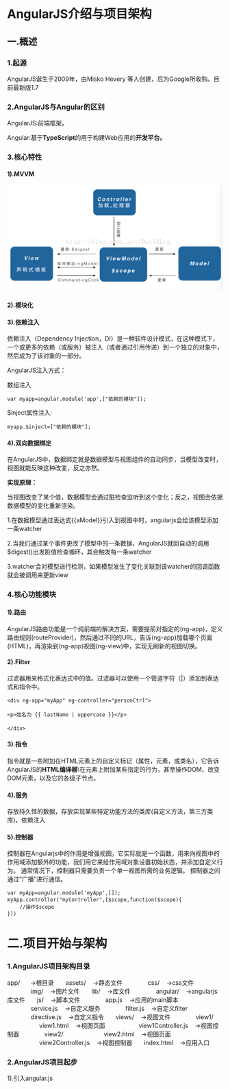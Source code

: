 


# AngularJS介绍与项目架构

## 一.概述

### 1.起源

AngularJS诞生于2009年，由Misko Hevery 等人创建，后为Google所收购。目前最新版1.7

### 2.AngularJS与Angular的区别

AngularJS:前端框架。

Angular:基于**TypeScript**的用于构建Web应用的**开发平台。**

### 3.核心特性

#### 1\).MVVM

![](/assets/mvvm.png)

#### 2\).模块化
#### 3\).依赖注入

依赖注入（Dependency Injection，DI）是一种软件设计模式，在这种模式下，一个或更多的依赖（或服务）被注入（或者通过引用传递）到一个独立的对象中，然后成为了该对象的一部分。

AngularJS注入方式：

数组注入

```
var myapp=angular.module('app',["依赖的模块"]);
```

$inject属性注入:

```
myapp.$inject=["依赖的模块"];
```

#### 4\).双向数据绑定

在AngularJS中，数据绑定就是数据模型与视图组件的自动同步，当模型改变时，视图就能反映这种改变，反之亦然。

**实现原理：**

当视图改变了某个值，数据模型会通过脏检查监听到这个变化；反之，视图会依据数据模型的变化重新渲染。

1.在数据模型通过表达式{{aModel}}引入到视图中时，angularjs会给该模型添加一条watcher

2.当我们通过某个事件更改了模型中的一条数据，AngularJS就回自动的调用$digest\(\)出发脏值检查循环，其会触发每一条watcher

3.watcher会对模型进行检测，如果模型发生了变化关联到该watcher的回调函数就会被调用来更新view

### 4.核心功能模块

#### 1\).路由

AngularJS路由功能是一个纯前端的解决方案，需要提前对指定的\(ng-app\)，定义路由规则\(routeProvider\)，然后通过不同的URL，告诉\(ng-app\)加载哪个页面\(HTML\)，再渲染到\(ng-app\)视图\(ng-view\)中，实现无刷新的视图切换。

#### 2\).Filter

过滤器用来格式化表达式中的值。过滤器可以使用一个管道字符（\|）添加到表达式和指令中。


```
<div ng-app="myApp" ng-controller="personCtrl">

<p>姓名为 {{ lastName | uppercase }}</p>

</div>

```


#### 3\).指令

指令就是一些附加在HTML元素上的自定义标记（属性，元素，或类名），它告诉AngularJS的**HTML编译器**\在元素上附加某些指定的行为，甚至操作DOM、改变DOM元素，以及它的各级子节点。

#### 4\).服务

存放持久性的数据，存放实现某些特定功能方法的类库\(自定义方法，第三方类库\)，依赖注入

#### 5\).控制器


控制器在Angularjs中的作用是增强视图，它实际就是一个函数，用来向视图中的作用域添加额外的功能，我们用它来给作用域对象设置初始状态，并添加自定义行为。
通常情况下，控制器只需要负责一个单一视图所需的业务逻辑。
控制器之间通过“广播”进行通信。


```
var myApp=angular.module('myApp',[]);
myApp.controller("myController",[$scope,function($scope){
    //操作$scope
}])
```



# 二.项目开始与架构

### 1.AngularJS项目架构目录
app/  &nbsp;&nbsp;&nbsp;&nbsp; ->根目录
&nbsp;&nbsp;&nbsp;&nbsp;&nbsp;&nbsp;assets/&nbsp;&nbsp;&nbsp;&nbsp;->静态文件
&nbsp;&nbsp;&nbsp;&nbsp;&nbsp;&nbsp;&nbsp;&nbsp;&nbsp;&nbsp;&nbsp;&nbsp;&nbsp;&nbsp;css/&nbsp;&nbsp;&nbsp;&nbsp;->css文件
&nbsp;&nbsp;&nbsp;&nbsp;&nbsp;&nbsp;&nbsp;&nbsp;&nbsp;&nbsp;&nbsp;&nbsp;&nbsp;&nbsp;img/&nbsp;&nbsp;&nbsp;&nbsp;->图片文件
&nbsp;&nbsp;&nbsp;&nbsp;&nbsp;&nbsp;lib/&nbsp;&nbsp;&nbsp;&nbsp;->库文件
&nbsp;&nbsp;&nbsp;&nbsp;&nbsp;&nbsp;&nbsp;&nbsp;&nbsp;&nbsp;&nbsp;&nbsp;&nbsp;&nbsp;angular/&nbsp;&nbsp;&nbsp;&nbsp;->angularjs库文件
&nbsp;&nbsp;&nbsp;&nbsp;&nbsp;&nbsp;js/&nbsp;&nbsp;&nbsp;&nbsp;->脚本文件
&nbsp;&nbsp;&nbsp;&nbsp;&nbsp;&nbsp;&nbsp;&nbsp;&nbsp;&nbsp;&nbsp;&nbsp;&nbsp;&nbsp;app.js&nbsp;&nbsp;&nbsp;&nbsp;->应用的main脚本
&nbsp;&nbsp;&nbsp;&nbsp;&nbsp;&nbsp;&nbsp;&nbsp;&nbsp;&nbsp;&nbsp;&nbsp;&nbsp;&nbsp;service.js&nbsp;&nbsp;&nbsp;&nbsp;->自定义服务
&nbsp;&nbsp;&nbsp;&nbsp;&nbsp;&nbsp;&nbsp;&nbsp;&nbsp;&nbsp;&nbsp;&nbsp;&nbsp;&nbsp;filter.js&nbsp;&nbsp;&nbsp;&nbsp;->自定义filter
&nbsp;&nbsp;&nbsp;&nbsp;&nbsp;&nbsp;&nbsp;&nbsp;&nbsp;&nbsp;&nbsp;&nbsp;&nbsp;&nbsp;directive.js&nbsp;&nbsp;&nbsp;&nbsp;->自定义指令
&nbsp;&nbsp;&nbsp;&nbsp;&nbsp;&nbsp;views/&nbsp;&nbsp;&nbsp;&nbsp;->视图文件
&nbsp;&nbsp;&nbsp;&nbsp;&nbsp;&nbsp;&nbsp;&nbsp;&nbsp;&nbsp;&nbsp;&nbsp;&nbsp;&nbsp;view1/&nbsp;&nbsp;&nbsp;&nbsp;
&nbsp;&nbsp;&nbsp;&nbsp;&nbsp;&nbsp;&nbsp;&nbsp;&nbsp;&nbsp;&nbsp;&nbsp;&nbsp;&nbsp;&nbsp;&nbsp;&nbsp;&nbsp;&nbsp;view1.html&nbsp;&nbsp;&nbsp;&nbsp;->视图页面
&nbsp;&nbsp;&nbsp;&nbsp;&nbsp;&nbsp;&nbsp;&nbsp;&nbsp;&nbsp;&nbsp;&nbsp;&nbsp;&nbsp;&nbsp;&nbsp;&nbsp;&nbsp;&nbsp;view1Controller.js&nbsp;&nbsp;&nbsp;&nbsp;->视图控制器
&nbsp;&nbsp;&nbsp;&nbsp;&nbsp;&nbsp;&nbsp;&nbsp;&nbsp;&nbsp;&nbsp;&nbsp;&nbsp;&nbsp;view2/&nbsp;&nbsp;&nbsp;&nbsp;
&nbsp;&nbsp;&nbsp;&nbsp;&nbsp;&nbsp;&nbsp;&nbsp;&nbsp;&nbsp;&nbsp;&nbsp;&nbsp;&nbsp;&nbsp;&nbsp;&nbsp;&nbsp;&nbsp;view2.html&nbsp;&nbsp;&nbsp;&nbsp;->视图页面
&nbsp;&nbsp;&nbsp;&nbsp;&nbsp;&nbsp;&nbsp;&nbsp;&nbsp;&nbsp;&nbsp;&nbsp;&nbsp;&nbsp;&nbsp;&nbsp;&nbsp;&nbsp;&nbsp;view2Controller.js&nbsp;&nbsp;&nbsp;&nbsp;->视图控制器
&nbsp;&nbsp;&nbsp;&nbsp;&nbsp;&nbsp;index.html&nbsp;&nbsp;&nbsp;&nbsp;->应用入口

### 2.AngularJS项目起步

1).引入angular.js

